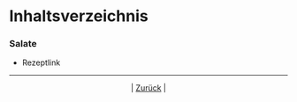 # Inhaltsverzeichnis

### Salate

- Rezeptlink



------

<p align="center">| <a href="../index.md">Zurück</a> |</p>

